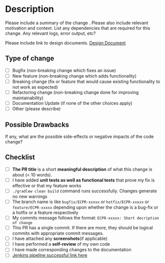 # Description 

Please include a summary of the change . Please also include relevant motivation and context. List any dependencies that are required for this change. Any relevant logs, error output, etc?

Please include link to design documents. 
[Design Document](link-to-design-page)

## Type of change

- [ ] Bugfix (non-breaking change which fixes an issue)
- [ ] New feature (non-breaking change which adds functionality)
- [ ] Breaking change (fix or feature that would cause existing functionality to not work as expected)
- [ ] Refactoring change (non-breaking change done for improving maintainability) 
- [ ] Documentation Update (if none of the other choices apply)
- [ ] Other (please describe)

## Possible Drawbacks

If any, what are the possible side-effects or negative impacts of the code change?

## Checklist
- [ ] **The PR title** is a short **meaningful description** of what this change is about (< 10 words).
- [ ] I have added **unit tests as well as functional tests** that prove my fix is effective or that my feature works
- [ ] `./gradlew clean build` command runs successfully. Changes generate no new warnings
- [ ] The branch name is like `bugfix/ECPR-xxxxx` or `hotfix/ECPR-xxxxx` or `feature/ECPR-xxxxx` depending upon whether the change is a bug-fix or a hotfix or a feature respectively
- [ ] My commits message follows the format: `ECPR-xxxxx: Short decription of change`
- [ ] This PR has a single commit. If there are more, they should be logical commits with appropriate commit messages.
- [ ] I have attached any **screenshots**(if applicable)
- [ ] I have performed a **self-review** of my own code
- [ ] I have made corresponding changes to the documentation
- [ ] [Jenkins pipeline successful link here](link-to-jenkins-link)
